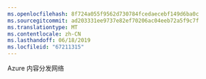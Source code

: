 ```yaml
---
ms.openlocfilehash: 8f724a055f9562d730784fcedaecebf149d6ba0c
ms.sourcegitcommit: ad203331ee9737e82ef70206ac04eeb72a5f9c7f
ms.translationtype: MT
ms.contentlocale: zh-CN
ms.lasthandoff: 06/18/2019
ms.locfileid: "67211315"
---
```

Azure 内容分发网络